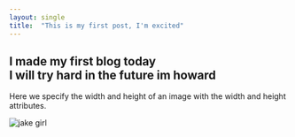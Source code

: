 ```yaml
---
layout: single
title:  "This is my first post, I'm excited"
---
```

I made my first blog today     
I will try hard in the future im howard
---
Here we specify the width and height of an image with the width and height attributes.

![jake girl](https://github.com/heechang512/heechang512.github.io/blob/master/_posts/img_girl.jpg)
